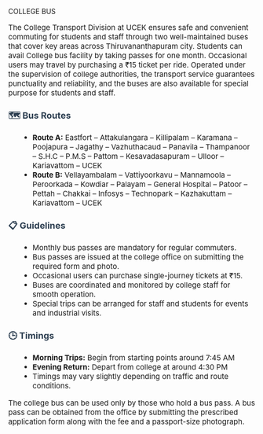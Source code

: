 COLLEGE BUS


  <div style="font-size: 15px;">
    <p>
      The College Transport Division at UCEK ensures safe and convenient commuting for students and staff through two well-maintained buses that cover key areas across Thiruvananthapuram city. Students can avail College bus facility by taking passes for one month. Occasional users may travel by purchasing a ₹15 ticket per ride. Operated under the supervision of college authorities, the transport service guarantees punctuality and reliability, and the buses are also available for special purpose for students and staff.
      </p>
  </div>

  <h3 style="margin-top: 1.5rem; color: #2c3e50; font-size: 18px;">🗺️ Bus Routes</h3>
  <ul style="margin-left: 1.5rem; font-size: 15px;">
    <li><strong>Route A:</strong> Eastfort – Attakulangara – Killipalam – Karamana – Poojapura – Jagathy – Vazhuthacaud – Panavila – Thampanoor – S.H.C – P.M.S – Pattom – Kesavadasapuram – Ulloor – Kariavattom – UCEK</li>
    <li><strong>Route B:</strong> Vellayambalam – Vattiyoorkavu – Mannamoola – Peroorkada – Kowdiar – Palayam – General Hospital – Patoor – Pettah – Chakkai – Infosys – Technopark – Kazhakuttam – Kariavattom – UCEK</li>
  </ul>

  <h3 style="margin-top: 1.5rem; color: #2c3e50; font-size: 18px;">📋 Guidelines</h3>
  <ul style="margin-left: 1.5rem; font-size: 15px;">
    <li>Monthly bus passes are mandatory for regular commuters.</li>
    <li>Bus passes are issued at the college office on submitting the required form and photo.</li>
    <li>Occasional users can purchase single-journey tickets at ₹15.</li>
    <li>Buses are coordinated and monitored by college staff for smooth operation.</li>
    <li>Special trips can be arranged for staff and students for events and industrial visits.</li>
  </ul>

  <h3 style="margin-top: 1.5rem; color: #2c3e50; font-size: 18px;">🕒 Timings</h3>
  <ul style="margin-left: 1.5rem; font-size: 15px;">
    <li><strong>Morning Trips:</strong> Begin from starting points around 7:45 AM</li>
    <li><strong>Evening Return:</strong> Depart from college at around 4:30 PM</li>
    <li>Timings may vary slightly depending on traffic and route conditions.</li>
  </ul>

  <p style="margin-top: 1rem; font-size: 15px;">
    The college bus can be used only by those who hold a bus pass. A bus pass can be obtained from the office by submitting the prescribed application form along with the fee and a passport-size photograph.
  </p>